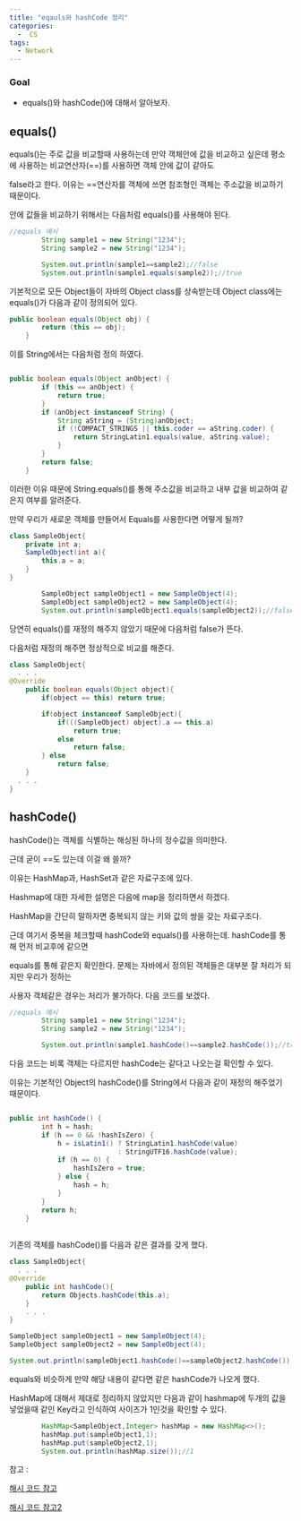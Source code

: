 ```yaml
---
title: "eqauls와 hashCode 정리"
categories:
  -  CS
tags:
  - Network
---
```



### Goal
 * equals()와 hashCode()에 대해서 알아보자.


## equals()

equals()는 주로 값을 비교할때 사용하는데 만약 객체안에 값을 비교하고 싶은데 평소에 사용하는 비교연산자(==)를 사용하면 객체 안에 값이 같아도

false라고 한다. 이유는 ==연산자를 객체에 쓰면 참조형인 객체는 주소값을 비교하기 때문이다.

안에 값들을 비교하기 위해서는 다음처럼 equals()를 사용해야 된다.

```java
//equals 예시
        String sample1 = new String("1234");
        String sample2 = new String("1234");

        System.out.println(sample1==sample2);//false
        System.out.println(sample1.equals(sample2));//true
```

기본적으로 모든 Object들이 자바의 Object class를 상속받는데 Object class에는 equals()가 다음과 같이 정의되어 있다.

```java
public boolean equals(Object obj) {
        return (this == obj);
    }
```
이를 String에서는 다음처럼 정의 하였다.

```java

public boolean equals(Object anObject) {
        if (this == anObject) {
            return true;
        }
        if (anObject instanceof String) {
            String aString = (String)anObject;
            if (!COMPACT_STRINGS || this.coder == aString.coder) {
                return StringLatin1.equals(value, aString.value);
            }
        }
        return false;
    }

```
이러한 이유 때문에 String.equals()를 통해 주소값을 비교하고 내부 값을 비교하여 같은지 여부를 알려준다.

만약 우리가 새로운 객체를 만들어서 Equals를 사용한다면 어떻게 될까?

```java
class SampleObject{
    private int a;
    SampleObject(int a){
        this.a = a;
    }
}

        SampleObject sampleObject1 = new SampleObject(4);
        SampleObject sampleObject2 = new SampleObject(4);
        System.out.println(sampleObject1.equals(sampleObject2));//false
```

당연히 equals()를 재정의 해주지 않았기 때문에 다음처럼 false가 뜬다.

다음처럼 재정의 해주면 정상적으로 비교를 해준다.

```java
class SampleObject{
  . . .
@Override
    public boolean equals(Object object){
        if(object == this) return true;

        if(object instanceof SampleObject){
            if(((SampleObject) object).a == this.a)
                return true;
            else
                return false;
        } else
            return false;
    }
  . . . 
}
```

## hashCode()

hashCode()는 객체를 식별하는 해싱된 하나의 정수값을 의미한다. 

근데 굳이 ==도 있는데 이걸 왜 쓸까?

이유는 HashMap과, HashSet과 같은 자료구조에 있다. 

Hashmap에 대한 자세한 설명은 다음에 map을 정리하면서 하겠다.

HashMap을 간단히 말하자면 중복되지 않는 키와 값의 쌍을 갖는 자료구조다.

근데 여기서 중복을 체크할때 hashCode와 equals()를 사용하는데. hashCode를 통해 먼저 비교후에 같으면

equals를 통해 같은지 확인한다. 문제는 자바에서 정의된 객체들은 대부분 잘 처리가 되지만 우리가 정하는

사용자 객체같은 경우는 처리가 불가하다. 다음 코드를 보겠다.

```java
//equals 예시
        String sample1 = new String("1234");
        String sample2 = new String("1234");

        System.out.println(sample1.hashCode()==sample2.hashCode());//true
```
다음 코드는 비록 객체는 다르지만 hashCode는 같다고 나오는걸 확인할 수 있다.

이유는 기본적인 Object의 hashCode()를 String에서 다음과 같이 재정의 해주었기 때문이다.

```java

public int hashCode() {
        int h = hash;
        if (h == 0 && !hashIsZero) {
            h = isLatin1() ? StringLatin1.hashCode(value)
                           : StringUTF16.hashCode(value);
            if (h == 0) {
                hashIsZero = true;
            } else {
                hash = h;
            }
        }
        return h;
    }
  

```

기존의 객체를 hashCode()를  다음과 같은 결과를 갖게 했다.

```java
class SampleObject{
  . . .
@Override
    public int hashCode(){
        return Objects.hashCode(this.a);
    }
    . . .
}

SampleObject sampleObject1 = new SampleObject(4);
SampleObject sampleObject2 = new SampleObject(4);

System.out.println(sampleObject1.hashCode()==sampleObject2.hashCode());//true

```

equals와 비슷하게 만약 해당 내용이 같다면 같은 hashCode가 나오게 했다.

HashMap에 대해서 제대로 정리하지 않았지만 다음과 같이 hashmap에 두개의 값을 넣었을때 같인 Key라고 인식하여 사이즈가 1인것을 확인할 수 있다.

```java
        HashMap<SampleObject,Integer> hashMap = new HashMap<>();
        hashMap.put(sampleObject1,1);
        hashMap.put(sampleObject2,1);
        System.out.println(hashMap.size());//1
```

 



참고 : 

[해시 코드 참고](https://jisooo.tistory.com/entry/java-hashcode%EC%99%80-equals-%EB%A9%94%EC%84%9C%EB%93%9C%EB%8A%94-%EC%96%B8%EC%A0%9C-%EC%82%AC%EC%9A%A9%ED%95%98%EA%B3%A0-%EC%99%9C-%EC%82%AC%EC%9A%A9%ED%95%A0%EA%B9%8C)

[해시 코드 참고2](https://tecoble.techcourse.co.kr/post/2020-07-29-equals-and-hashCode/)





